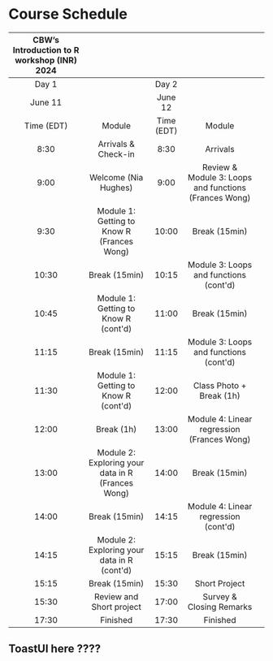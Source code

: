 # Course Schedule

| CBW’s Introduction to R workshop (INR) 2024 |                                                     |            |                                                       |   |
|:-------------------------------------------:|:---------------------------------------------------:|:----------:|:-----------------------------------------------------:|---|
|                    Day 1                    |                                                     |    Day 2   |                                                       |   |
|                   June 11                   |                                                     |   June 12  |                                                       |   |
|                  Time (EDT)                 |                        Module                       | Time (EDT) |                         Module                        |   |
|                     8:30                    |                 Arrivals & Check-in                 |    8:30    |                        Arrivals                       |   |
|                     9:00                    |                 Welcome (Nia Hughes)                |    9:00    | Review & Module 3: Loops and functions (Frances Wong) |   |
|                     9:30                    |      Module 1: Getting to Know R (Frances Wong)     |    10:00   |                     Break (15min)                     |   |
|                    10:30                    |                    Break (15min)                    |    10:15   |         Module 3: Loops and functions (cont'd)        |   |
|                    10:45                    |         Module 1: Getting to Know R (cont'd)        |    11:00   |                     Break (15min)                     |   |
|                    11:15                    |                    Break (15min)                    |    11:15   |         Module 3: Loops and functions (cont'd)        |   |
|                    11:30                    |         Module 1: Getting to Know R (cont'd)        |    12:00   |                Class Photo + Break (1h)               |   |
|                    12:00                    |                      Break (1h)                     |    13:00   |       Module 4: Linear regression (Frances Wong)      |   |
|                    13:00                    | Module 2: Exploring your data in R   (Frances Wong) |    14:00   |                     Break (15min)                     |   |
|                    14:00                    |                    Break (15min)                    |    14:15   |          Module 4: Linear regression (cont'd)         |   |
|                    14:15                    |    Module 2: Exploring your data in R   (cont'd)    |    15:15   |                     Break (15min)                     |   |
|                    15:15                    |                    Break (15min)                    |    15:30   |                     Short Project                     |   |
|                    15:30                    |               Review and Short project              |    17:00   |                Survey & Closing Remarks               |   |
|                    17:30                    |                       Finished                      |    17:30   |                        Finished                       |   |


## ToastUI here ????